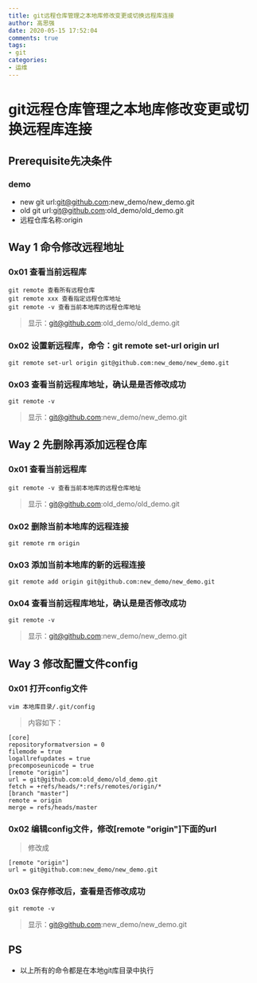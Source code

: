 ```yaml
---
title: git远程仓库管理之本地库修改变更或切换远程库连接
author: 高思强
date: 2020-05-15 17:52:04 
comments: true
tags:
- git
categories:
- 运维
---
```


# git远程仓库管理之本地库修改变更或切换远程库连接

## Prerequisite先决条件
### demo

- new git url:git@github.com:new_demo/new_demo.git
- old git url:git@github.com:old_demo/old_demo.git
- 远程仓库名称:origin

## Way 1 命令修改远程地址

### 0x01 查看当前远程库
	
	git remote 查看所有远程仓库
	git remote xxx 查看指定远程仓库地址
	git remote -v 查看当前本地库的远程仓库地址

> 显示：git@github.com:old_demo/old_demo.git

### 0x02 设置新远程库，命令：git remote set-url origin url
	
	git remote set-url origin git@github.com:new_demo/new_demo.git

### 0x03 查看当前远程库地址，确认是是否修改成功

	git remote -v
	
> 显示：git@github.com:new_demo/new_demo.git

## Way 2 先删除再添加远程仓库

### 0x01 查看当前远程库
	
	git remote -v 查看当前本地库的远程仓库地址

> 显示：git@github.com:old_demo/old_demo.git

### 0x02 删除当前本地库的远程连接

	git remote rm origin

### 0x03 添加当前本地库的新的远程连接
	
	git remote add origin git@github.com:new_demo/new_demo.git

### 0x04 查看当前远程库地址，确认是是否修改成功

	git remote -v
	
> 显示：git@github.com:new_demo/new_demo.git


## Way 3 修改配置文件config

### 0x01 打开config文件

	vim 本地库目录/.git/config
	
> 内容如下：
	
	[core]
	repositoryformatversion = 0
	filemode = true
	logallrefupdates = true
	precomposeunicode = true
	[remote "origin"]
	url = git@github.com:old_demo/old_demo.git
	fetch = +refs/heads/*:refs/remotes/origin/*
	[branch "master"]
	remote = origin
	merge = refs/heads/master

### 0x02 编辑config文件，修改[remote "origin"]下面的url

> 修改成

	[remote "origin"]
	url = git@github.com:new_demo/new_demo.git

### 0x03 保存修改后，查看是否修改成功

	git remote -v
	
> 显示：git@github.com:new_demo/new_demo.git

## PS
- 以上所有的命令都是在本地git库目录中执行


